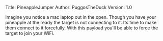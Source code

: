 Title: 		PineappleJumper
Author:		PuggosTheDuck
Version: 1.0

Imagine you notice a mac laptop out in the open. Though you have your pineapple at the ready the target is not connecting to it. Its time to make them connect to it forcefully. With this payload you'll be able to force the target to join your WiFi.
